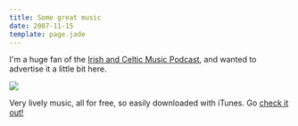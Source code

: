 ```yaml
---
title: Some great music
date: 2007-11-15
template: page.jade
---
```


I'm a huge fan of the [Irish and Celtic Music Podcast](http://www.celticmusicpodcast.com/),
and wanted to advertise it a little bit here.
  
  
![](http://www.celticmusicpodcast.com/images/IrishCelticMusicPodcastHead.jpg)
  
  
Very lively music, all for free, so easily downloaded with iTunes. Go
[check it out!](http://www.celticmusicpodcast.com/)

